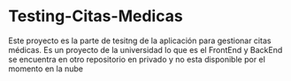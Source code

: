 # Testing-Citas-Medicas

Este proyecto es la parte de tesitng de la aplicación para gestionar citas médicas. Es un proyecto de la universidad lo que es el FrontEnd y BackEnd se encuentra en otro repositorio en privado y no esta disponible por el momento en la nube
